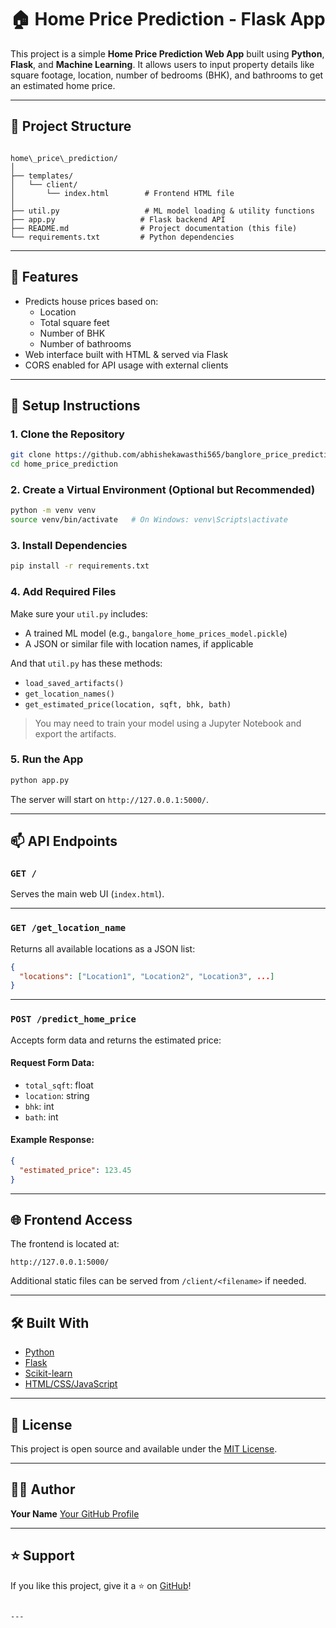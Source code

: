 
# 🏠 Home Price Prediction - Flask App

This project is a simple **Home Price Prediction Web App** built using **Python**, **Flask**, and **Machine Learning**. It allows users to input property details like square footage, location, number of bedrooms (BHK), and bathrooms to get an estimated home price.

---

## 📁 Project Structure

```

home\_price\_prediction/
│
├── templates/
│   └── client/
│       └── index.html        # Frontend HTML file
│
├── util.py                   # ML model loading & utility functions
├── app.py                   # Flask backend API
├── README.md                # Project documentation (this file)
└── requirements.txt         # Python dependencies

````

---

## 🚀 Features

- Predicts house prices based on:
  - Location
  - Total square feet
  - Number of BHK
  - Number of bathrooms
- Web interface built with HTML & served via Flask
- CORS enabled for API usage with external clients

---

## 🔧 Setup Instructions

### 1. Clone the Repository

```bash
git clone https://github.com/abhishekawasthi565/banglore_price_prediction_flask.git
cd home_price_prediction
````

### 2. Create a Virtual Environment (Optional but Recommended)

```bash
python -m venv venv
source venv/bin/activate   # On Windows: venv\Scripts\activate
```

### 3. Install Dependencies

```bash
pip install -r requirements.txt
```

### 4. Add Required Files

Make sure your `util.py` includes:

* A trained ML model (e.g., `bangalore_home_prices_model.pickle`)
* A JSON or similar file with location names, if applicable

And that `util.py` has these methods:

* `load_saved_artifacts()`
* `get_location_names()`
* `get_estimated_price(location, sqft, bhk, bath)`

> You may need to train your model using a Jupyter Notebook and export the artifacts.

### 5. Run the App

```bash
python app.py
```

The server will start on `http://127.0.0.1:5000/`.

---

## 📫 API Endpoints

### `GET /`

Serves the main web UI (`index.html`).

---

### `GET /get_location_name`

Returns all available locations as a JSON list:

```json
{
  "locations": ["Location1", "Location2", "Location3", ...]
}
```

---

### `POST /predict_home_price`

Accepts form data and returns the estimated price:

#### Request Form Data:

* `total_sqft`: float
* `location`: string
* `bhk`: int
* `bath`: int

#### Example Response:

```json
{
  "estimated_price": 123.45
}
```

---

## 🌐 Frontend Access

The frontend is located at:

```
http://127.0.0.1:5000/
```

Additional static files can be served from `/client/<filename>` if needed.

---

## 🛠 Built With

* [Python](https://www.python.org/)
* [Flask](https://flask.palletsprojects.com/)
* [Scikit-learn](https://scikit-learn.org/)
* [HTML/CSS/JavaScript](https://developer.mozilla.org/en-US/docs/Web)

---

## 📄 License

This project is open source and available under the [MIT License](LICENSE).

---

## 🙋‍♂️ Author

**Your Name**
[Your GitHub Profile](https://github.com/abhishekawasthi565)

---

## ⭐️ Support

If you like this project, give it a ⭐️ on [GitHub](https://github.com/abhishekawasthi565/home_price_prediction)!

```

---

